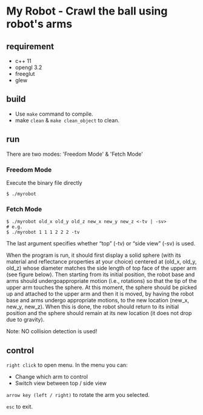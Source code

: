 # My Robot - Crawl the ball using robot's arms

## requirement
- c++ 11
- opengl 3.2
- freeglut
- glew

## build
- Use `make` command to compile.
- make `clean` & `make clean_object` to clean.

## run
There are two modes: 'Freedom Mode' & 'Fetch Mode'

### Freedom Mode
Execute the binary file directly

```shell
$ ./myrobot
```

### Fetch Mode
```shell
$ ./myrobot old_x old_y old_z new_x new_y new_z <-tv | -sv>
# e.g.
$ ./myrobot 1 1 1 2 2 2 -tv
```

The last argument specifies whether “top” (-tv) or “side view” (-sv) is used.

When the program is run, it should first display a solid sphere (with its material  and reflectance properties at your choice) centered at (old_x, old_y, old_z) whose diameter matches the side length of top face of the upper arm (see figure below).
Then starting from its initial position, the robot base and arms should undergoappropriate motion (i.e., rotations) so that the tip of the upper arm touches the sphere. At this moment, the sphere should be picked up and attached to the upper arm and then it is moved, by having the robot base and arms undergo appropriate motions, to the new location (new_x, new_y, new_z). When this is done, the robot should return to its initial position and the sphere should remain at its new location (it does not drop due to gravity).

Note: NO collision detection is used!

## control
`right click` to open menu. In the menu you can:
- Change which arm to control
- Switch view between top / side view

`arrow key (left / right)` to rotate the arm you selected.

`esc` to exit.
